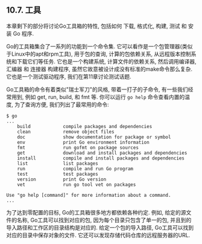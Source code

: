 ## 10.7. 工具


本章剩下的部分将讨论Go工具箱的特性, 包括如何 下载, 格式化, 构建, 测试 和 安装 Go 程序.

Go的工具箱集合了一系列的功能到一个命令集. 它可以看作是一个包管理器(类似于Linux中的apt和rpm工具), 用于包的查询, 计算的包依赖关系, 从远程版本控制系统和下载它们等任务. 它也是一个构建系统, 计算文件的依赖关系, 然后调用编译器, 汇编器 和 连接器 构建程序, 虽然它故意被设计成没有标准的make命令那么复杂. 它也是一个测试驱动程序, 我们在第11章讨论测试话题.

Go工具箱的命令有着类似"瑞士军刀"的风格, 带着一打子的子命令, 有一些我们经常用到, 例如 get, run, build, 和 fmt 等. 你可以运行 `go help` 命令查看内置的温度, 为了查询方便, 我们列出了最常用的命令:

```
$ go
...
	build            compile packages and dependencies
	clean            remove object files
	doc              show documentation for package or symbol
	env              print Go environment information
	fmt              run gofmt on package sources
	get              download and install packages and dependencies
	install          compile and install packages and dependencies
	list             list packages
	run              compile and run Go program
	test             test packages
	version          print Go version
	vet              run go tool vet on packages

Use "go help [command]" for more information about a command.
...
```

为了达到零配置的目标, Go的工具箱很多地方都依赖各种约定. 例如, 给定的源文件的名称, Go工具可以找到对应的包, 因为每个目录只包含了单一的包, 并且到的导入路径和工作区的目录结构是对应的. 给定一个包的导入路径, Go工具可以找到对应的目录中保存对象的文件. 它还可以发现存储代码仓库的远程服务器的URL.



